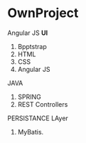 # OwnProject
Angular JS
**UI**
1. Bpptstrap
2. HTML
3. CSS
4. Angular JS

JAVA
1. SPRING
2. REST Controllers

PERSISTANCE LAyer

1. MyBatis.
